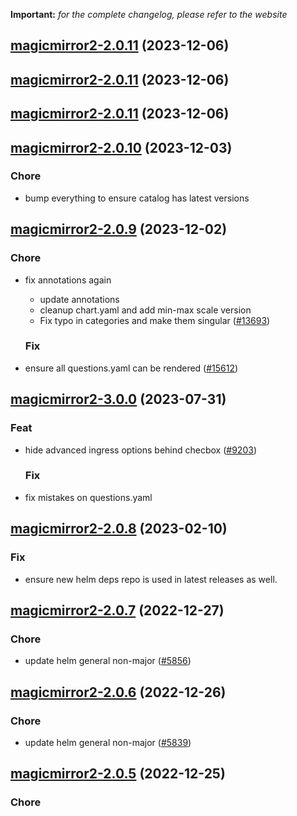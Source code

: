 **Important:**
*for the complete changelog, please refer to the website*




## [magicmirror2-2.0.11](https://github.com/truecharts/charts/compare/magicmirror2-2.0.10...magicmirror2-2.0.11) (2023-12-06)




## [magicmirror2-2.0.11](https://github.com/truecharts/charts/compare/magicmirror2-2.0.10...magicmirror2-2.0.11) (2023-12-06)




## [magicmirror2-2.0.11](https://github.com/truecharts/charts/compare/magicmirror2-2.0.10...magicmirror2-2.0.11) (2023-12-06)




## [magicmirror2-2.0.10](https://github.com/truecharts/charts/compare/magicmirror2-2.0.9...magicmirror2-2.0.10) (2023-12-03)

### Chore

- bump everything to ensure catalog has latest versions
  
  


## [magicmirror2-2.0.9](https://github.com/truecharts/charts/compare/magicmirror2-3.0.0...magicmirror2-2.0.9) (2023-12-02)

### Chore

- fix annotations again
  - update annotations
  - cleanup chart.yaml and add min-max scale version
  - Fix typo in categories and make them singular ([#13693](https://github.com/truecharts/charts/issues/13693))
  
  ### Fix

- ensure all questions.yaml can be rendered ([#15612](https://github.com/truecharts/charts/issues/15612))
  
  











## [magicmirror2-3.0.0](https://github.com/truecharts/charts/compare/magicmirror2-2.0.8...magicmirror2-3.0.0) (2023-07-31)

### Feat

- hide advanced ingress options behind checbox ([#9203](https://github.com/truecharts/charts/issues/9203))
  
  ### Fix

- fix mistakes on questions.yaml
  
  


## [magicmirror2-2.0.8](https://github.com/truecharts/charts/compare/magicmirror2-2.0.7...magicmirror2-2.0.8) (2023-02-10)

### Fix

- ensure new helm deps repo is used in latest releases as well.
  
  


## [magicmirror2-2.0.7](https://github.com/truecharts/charts/compare/magicmirror2-2.0.6...magicmirror2-2.0.7) (2022-12-27)

### Chore

- update helm general non-major ([#5856](https://github.com/truecharts/charts/issues/5856))
  
  


## [magicmirror2-2.0.6](https://github.com/truecharts/charts/compare/magicmirror2-2.0.5...magicmirror2-2.0.6) (2022-12-26)

### Chore

- update helm general non-major ([#5839](https://github.com/truecharts/charts/issues/5839))
  
  


## [magicmirror2-2.0.5](https://github.com/truecharts/charts/compare/magicmirror2-2.0.4...magicmirror2-2.0.5) (2022-12-25)

### Chore

